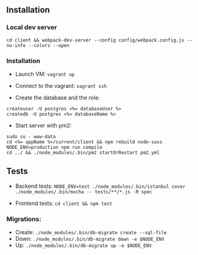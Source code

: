 ## Installation

### Local dev server

```
cd client && webpack-dev-server --config config/webpack.config.js --no-info --colors --open
```

### Installation

- Launch VM: `vagrant up`

- Connect to the vagrant: `vagrant ssh`

- Create the database and the role:
```
createuser -U postgres <%= databaseUser %>
createdb -U postgres <%= databaseName %>
```

- Start server with pm2:
```
sudo su - www-data
cd <%= appName %>/current/client && npm rebuild node-sass
NODE_ENV=production npm run compile
cd ../ && ./node_modules/.bin/pm2 startOrRestart pm2.yml
```

## Tests
- Backend tests: `NODE_ENV=test ./node_modules/.bin/istanbul cover ./node_modules/.bin/mocha -- tests/**/*.js -R spec`

- Frontend tests: `cd client && npm test`

### Migrations:

- Create: `./node_modules/.bin/db-migrate create --sql-file`
- Down: `./node_modules/.bin/db-migrate down -e $NODE_ENV`
- Up: `./node_modules/.bin/db-migrate up -e $NODE_ENV`
